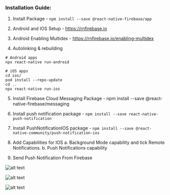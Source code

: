 ### Installation Guide:

1. Install Package - `npm install --save @react-native-firebase/app`

2. Android and IOS Setup - https://rnfirebase.io

3. Android Enabling Multidex - https://rnfirebase.io/enabling-multidex

4. Autolinking & rebuilding

```
# Android apps
npx react-native run-android

# iOS apps
cd ios/
pod install --repo-update
cd ..
npx react-native run-ios
```

5. Install Firebase Cloud Messaging Package - npm install --save @react-native-firebase/messaging

6. Install push notification package - `npm install --save react-native-push-notification`

7. Install PushNotificationIOS package - `npm install --save @react-native-community/push-notification-ios`

8. Add Capabilities for IOS
a. Background Mode capability and tick Remote Notifications.
b. Push Notifications capability

9. Send Push Notification From Firebase

![alt text](https://i.imgur.com/MGdi8Pd.png)

![alt text](https://i.imgur.com/YOP1Q4J.png)

![alt text](https://i.imgur.com/ad0mij4.png)